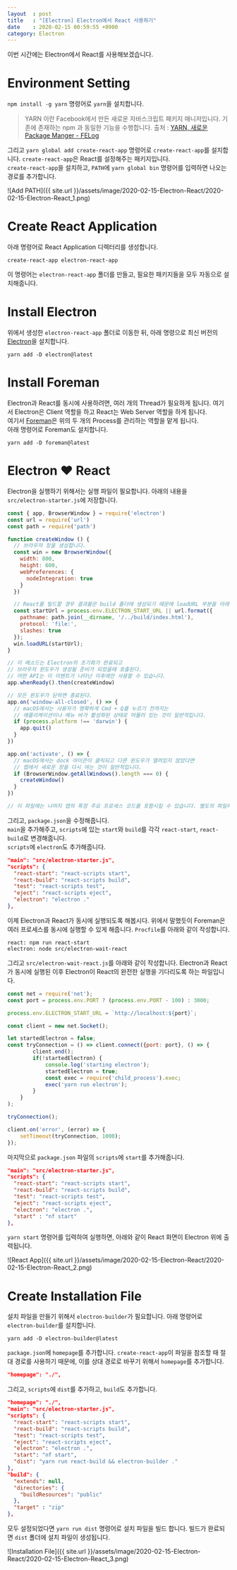 ```yaml
---
layout  : post
title   : "[Electron] Electron에서 React 사용하기"
date    : 2020-02-15 00:59:55 +0900
category: Electron
---
```


이번 시간에는 Electron에서 React를 사용해보겠습니다.

# Environment Setting

`npm install -g yarn` 명령어로 `yarn`을 설치합니다.

> YARN 이란 Facebook에서 만든 새로운 자바스크립트 패키지 매니저입니다. 기존에 존재하는 npm 과 동일한 기능을 수행합니다. 출처 : [YARN, 새로운 Package Manger - FELog](https://jaeyeophan.github.io/2017/04/21/YARN-New-Package-Manger/)

그리고 `yarn global add create-react-app` 명령어로 `create-react-app`를 설치합니다. `create-react-app`은 React를 설정해주는 패키지입니다.  
`create-react-app`을 설치하고, `PATH`에 `yarn global bin` 명령어를 입력하면 나오는 경로를 추가합니다.

![Add PATH]({{ site.url }}/assets/image/2020-02-15-Electron-React/2020-02-15-Electron-React_1.png)

# Create React Application

아래 명령어로 React Application 디렉터리를 생성합니다.

```
create-react-app electron-react-app
```

이 명령어는 `electron-react-app` 폴더를 만들고, 필요한 패키지들을 모두 자동으로 설치해줍니다.

# Install Electron

위에서 생성한 `electron-react-app` 폴더로 이동한 뒤, 아래 명령으로 최신 버전의 [Electron](https://www.npmjs.com/package/electron)을 설치합니다.

```
yarn add -D electron@latest
```

# Install Foreman

Electron과 React를 동시에 사용하려면, 여러 개의 Thread가 필요하게 됩니다. 여기서 Electron은 Client 역할을 하고 React는 Web Server 역할을 하게 됩니다.  
여기서 [Foreman](https://www.npmjs.com/package/foreman)은 위의 두 개의 Process를 관리하는 역할을 맡게 됩니다.  
아래 명령어로 Foreman도 설치합니다.

```
yarn add -D foreman@latest
```

# Electron ❤ React

Electron을 실행하기 위해서는 실행 파일이 필요합니다. 아래의 내용을 `src/electron-starter.js`에 저장합니다.

```javascript
const { app, BrowserWindow } = require('electron')
const url = require('url')
const path = require('path')

function createWindow () {
  // 브라우저 창을 생성합니다.
  const win = new BrowserWindow({
    width: 800,
    height: 600,
    webPreferences: {
      nodeIntegration: true
    }
  })

  // React를 빌드할 경우 결과물은 build 폴더에 생성되기 때문에 loadURL 부분을 아래와 같이 작성합니다.
  const startUrl = process.env.ELECTRON_START_URL || url.format({
    pathname: path.join(__dirname, '/../build/index.html'),
    protocol: 'file:',
    slashes: true
  });
  win.loadURL(startUrl);
}

// 이 메소드는 Electron의 초기화가 완료되고
// 브라우저 윈도우가 생성될 준비가 되었을때 호출된다.
// 어떤 API는 이 이벤트가 나타난 이후에만 사용할 수 있습니다.
app.whenReady().then(createWindow)

// 모든 윈도우가 닫히면 종료된다.
app.on('window-all-closed', () => {
  // macOS에서는 사용자가 명확하게 Cmd + Q를 누르기 전까지는
  // 애플리케이션이나 메뉴 바가 활성화된 상태로 머물러 있는 것이 일반적입니다.
  if (process.platform !== 'darwin') {
    app.quit()
  }
})

app.on('activate', () => {
  // macOS에서는 dock 아이콘이 클릭되고 다른 윈도우가 열려있지 않았다면
  // 앱에서 새로운 창을 다시 여는 것이 일반적입니다.
  if (BrowserWindow.getAllWindows().length === 0) {
    createWindow()
  }
})

// 이 파일에는 나머지 앱의 특정 주요 프로세스 코드를 포함시킬 수 있습니다. 별도의 파일에 추가할 수도 있으며 이 경우 require 구문이 필요합니다.
```

그리고, `package.json`을 수정해줍니다.  
`main`을 추가해주고, `scripts`에 있는 `start`와 `build`를 각각 `react-start`, `react-build`로 변경해줍니다.  
`scripts`에 `electron`도 추가해줍니다.

```json
"main": "src/electron-starter.js",
"scripts": {
  "react-start": "react-scripts start",
  "react-build": "react-scripts build",
  "test": "react-scripts test",
  "eject": "react-scripts eject",
  "electron": "electron ."
},
```

이제 Electron과 React가 동시에 실행되도록 해봅시다. 위에서 말했듯이 Foreman은 여러 프로세스를 동시에 실행할 수 있게 해줍니다. `Procfile`를 아래와 같이 작성합니다.

```
react: npm run react-start
electron: node src/electron-wait-react
```

그리고 `src/electron-wait-react.js`를 아래와 같이 작성합니다. Electron과 React가 동시에 실행된 이후 Electron이 React의 완전한 실행을 기다리도록 하는 파일입니다.

```javascript
const net = require('net');
const port = process.env.PORT ? (process.env.PORT - 100) : 3000;

process.env.ELECTRON_START_URL = `http://localhost:${port}`;

const client = new net.Socket();

let startedElectron = false;
const tryConnection = () => client.connect({port: port}, () => {
        client.end();
        if(!startedElectron) {
            console.log('starting electron');
            startedElectron = true;
            const exec = require('child_process').exec;
            exec('yarn run electron');
        }
    }
);

tryConnection();

client.on('error', (error) => {
    setTimeout(tryConnection, 1000);
});
```

마지막으로 `package.json` 파일의 `scripts`에 `start`를 추가해줍니다.

```json
"main": "src/electron-starter.js",
"scripts": {
  "react-start": "react-scripts start",
  "react-build": "react-scripts build",
  "test": "react-scripts test",
  "eject": "react-scripts eject",
  "electron": "electron .",
  "start" : "nf start"
},
```

`yarn start` 명령어를 입력하여 실행하면, 아래와 같이 React 화면이 Electron 위에 출력됩니다.

![React App]({{ site.url }}/assets/image/2020-02-15-Electron-React/2020-02-15-Electron-React_2.png)

# Create Installation File

설치 파일을 만들기 위해서 `electron-builder`가 필요합니다. 아래 명령어로 `electron-builder`를 설치합니다.

```
yarn add -D electron-builder@latest
```

`package.json`에 `homepage`를 추가합니다. `create-react-app`이 파일을 참조할 때 절대 경로를 사용하기 때문에, 이를 상대 경로로 바꾸기 위해서 `homepage`를 추가합니다.

```json
"homepage": "./",
```

그리고, `scripts`에 `dist`를 추가하고, `build`도 추가합니다.

```json
"homepage": "./",
"main": "src/electron-starter.js",
"scripts": {
  "react-start": "react-scripts start",
  "react-build": "react-scripts build",
  "test": "react-scripts test",
  "eject": "react-scripts eject",
  "electron": "electron .",
  "start": "nf start",
  "dist": "yarn run react-build && electron-builder ."
},
"build": {
  "extends": null,
  "directories": {
    "buildResources": "public"
  },
  "target" : "zip"
},
```

모두 설정되었다면 `yarn run dist` 명령어로 설치 파일을 빌드 합니다. 빌드가 완료되면 `dist` 폴더에 설치 파일이 생성됩니다.

![Installation File]({{ site.url }}/assets/image/2020-02-15-Electron-React/2020-02-15-Electron-React_3.png)

